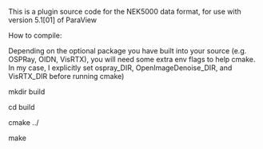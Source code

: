 This is a plugin source code for the NEK5000 data format, for use with version 5.1[01] of ParaView

How to compile:

  Depending on the optional package you have built into your source (e.g. OSPRay, OIDN,
  VisRTX), you will need some extra env flags to help cmake. In my case, I explicitly set ospray_DIR,
  OpenImageDenoise_DIR, and VisRTX_DIR before running cmake)

  mkdir build

  cd build

  cmake ../

  make
